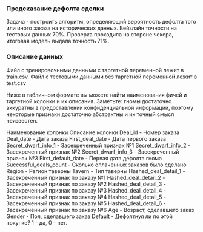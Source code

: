 ### Предсказание дефолта сделки

Задача - построить алгоритм, определяющий вероятность дефолта того или иного заказа на исторических данных. Бейзлайн точности на тестовых данных 70%. Проверка проходила на стороне чекера, итоговая модель выдала точность 71%.

### Описание данных
Файл с тренировочными данными с таргетной переменной лежит в train.csv. Файл с тестовыми данными без таргетной переменной лежит в test.csv

Ниже в табличном формате вы можете найти наименования фичей и таргетной колонки и их описания. Заметьте: гномы достаточно аккуратны в предоставлении конфиденциальной информации, поэтому некоторые признаки достаточно абстрактны и их точный смысл неизвестен.

Наименование колонки	Описание колонки
Deal_id	- Номер заказа
Deal_date	- Дата заказа
First_deal_date	- Дата первого заказа
Secret_dwarf_info_1	- Засекреченный признак №1
Secret_dwarf_info_2	- Засекреченный признак №2
Secret_dwarf_info_3	- Засекреченный признак №3
First_default_date - Первая дата дефолта гнома
Successful_deals_count - Сколько оплаченных заказов было сделано
Region - Регион таверны
Tavern - Тип таверны
Hashed_deal_detail_1 - Засекреченный признак по заказу №1
Hashed_deal_detail_2 - Засекреченный признак по заказу №2
Hashed_deal_detail_3 - Засекреченный признак по заказу №3
Hashed_deal_detail_4 - Засекреченный признак по заказу №4
Hashed_deal_detail_5 - Засекреченный признак по заказу №5
Hashed_deal_detail_6 - Засекреченный признак по заказу №6
Age - Возраст, сделавшего заказ
Gender - Пол, сделавшего заказ
Default - Дефолтнул ли по этой покупке? 1 - да, 0 - нет.
